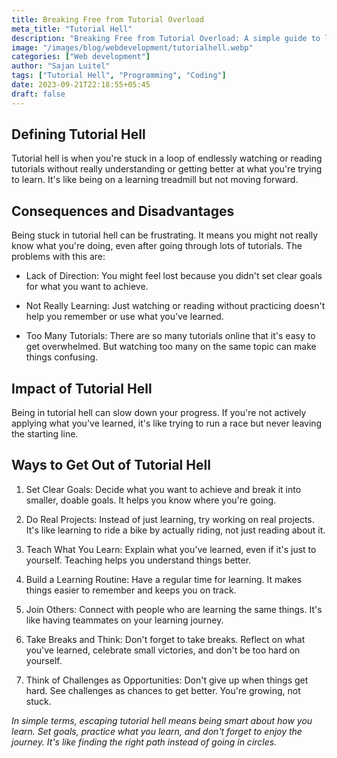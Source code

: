 ```yaml
---
title: Breaking Free from Tutorial Overload
meta_title: "Tutorial Hell"
description: "Breaking Free from Tutorial Overload: A simple guide to learning successfully and stop being on a learning treadmill but not moving forward"
image: "/images/blog/webdevelopment/tutorialhell.webp"
categories: ["Web development"]
author: "Sajan Luitel"
tags: ["Tutorial Hell", "Programming", "Coding"]
date: 2023-09-21T22:18:55+05:45
draft: false
---
```


## Defining Tutorial Hell

Tutorial hell is when you're stuck in a loop of endlessly watching or reading tutorials without really understanding or getting better at what you're trying to learn. It's like being on a learning treadmill but not moving forward.

## Consequences and Disadvantages

Being stuck in tutorial hell can be frustrating. It means you might not really know what you're doing, even after going through lots of tutorials. The problems with this are:

- Lack of Direction: You might feel lost because you didn't set clear goals for what you want to achieve.
- Not Really Learning: Just watching or reading without practicing doesn't help you remember or use what you've learned.

- Too Many Tutorials: There are so many tutorials online that it's easy to get overwhelmed. But watching too many on the same topic can make things confusing.

## Impact of Tutorial Hell

Being in tutorial hell can slow down your progress. If you're not actively applying what you've learned, it's like trying to run a race but never leaving the starting line.

## Ways to Get Out of Tutorial Hell

1. Set Clear Goals: Decide what you want to achieve and break it into smaller, doable goals. It helps you know where you're going.

2. Do Real Projects: Instead of just learning, try working on real projects. It's like learning to ride a bike by actually riding, not just reading about it.

3. Teach What You Learn: Explain what you've learned, even if it's just to yourself. Teaching helps you understand things better.

4. Build a Learning Routine: Have a regular time for learning. It makes things easier to remember and keeps you on track.

5. Join Others: Connect with people who are learning the same things. It's like having teammates on your learning journey.

6. Take Breaks and Think: Don't forget to take breaks. Reflect on what you've learned, celebrate small victories, and don't be too hard on yourself.

7. Think of Challenges as Opportunities: Don't give up when things get hard. See challenges as chances to get better. You're growing, not stuck.

_In simple terms, escaping tutorial hell means being smart about how you learn. Set goals, practice what you learn, and don't forget to enjoy the journey. It's like finding the right path instead of going in circles._
